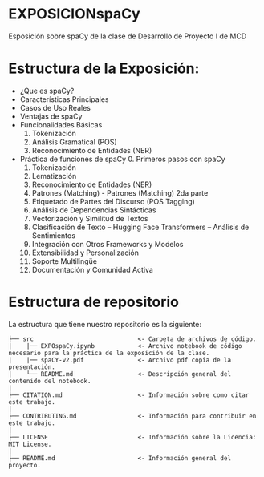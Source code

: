 # EXPOSICIONspaCy
Esposición sobre spaCy  de la clase de Desarrollo de Proyecto I de MCD

# Estructura de la Exposición:
* ¿Que es spaCy?
* Características Principales
* Casos de Uso Reales
* Ventajas de spaCy
* Funcionalidades Básicas
  1. Tokenización
  2. Análisis Gramatical (POS)
  3. Reconocimiento de Entidades (NER)
* Práctica de funciones de spaCy
  0. Primeros pasos con spaCy
  1. Tokenización
  2. Lematización
  3. Reconocimiento de Entidades (NER)
  4. Patrones (Matching) - Patrones (Matching) 2da parte
  5. Etiquetado de Partes del Discurso (POS Tagging)
  6. Análisis de Dependencias Sintácticas
  7. Vectorización y Similitud de Textos
  8. Clasificación de Texto – Hugging Face Transformers – Análisis de Sentimientos
  9. Integración con Otros Frameworks y Modelos
  10. Extensibilidad y Personalización
  11. Soporte Multilingüe
  12. Documentación y Comunidad Activa

# Estructura de repositorio

La estructura que tiene nuestro repositorio es la siguiente:

    ├── src                             <- Carpeta de archivos de código.    
    |    |── EXPOspaCy.ipynb            <- Archivo notebook de código necesario para la práctica de la exposición de la clase.
    |    |── spaCY-v2.pdf               <- Archivo pdf copia de la presentación.
    |    └── README.md                  <- Descripción general del contenido del notebook.
    |  
    ├── CITATION.md                     <- Información sobre como citar este trabajo.  
    |  
    ├── CONTRIBUTING.md                 <- Información para contribuir en este trabajo.  
    |   
    ├── LICENSE                         <- Información sobre la Licencia: MIT License.  
    |  
    ├── README.md                       <- Información general del proyecto.
